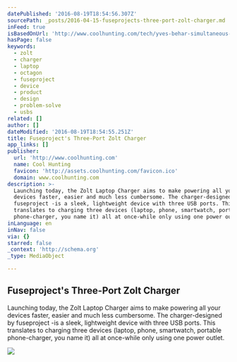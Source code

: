 ```yaml
---
datePublished: '2016-08-19T18:54:56.307Z'
sourcePath: _posts/2016-04-15-fuseprojects-three-port-zolt-charger.md
inFeed: true
isBasedOnUrl: 'http://www.coolhunting.com/tech/yves-behar-simultaneous-laptop-charger-zolt'
hasPage: false
keywords:
  - zolt
  - charger
  - laptop
  - octagon
  - fuseproject
  - device
  - product
  - design
  - problem-solve
  - usbs
related: []
author: []
dateModified: '2016-08-19T18:54:55.251Z'
title: Fuseproject's Three-Port Zolt Charger
app_links: []
publisher:
  url: 'http://www.coolhunting.com'
  name: Cool Hunting
  favicon: 'http://assets.coolhunting.com/favicon.ico'
  domain: www.coolhunting.com
description: >-
  Launching today, the Zolt Laptop Charger aims to make powering all your
  devices faster, easier and much less cumbersome. The charger-designed by
  fuseproject -is a sleek, lightweight device with three USB ports. This
  translates to charging three devices (laptop, phone, smartwatch, portable
  phone-charger, you name it) all at once-while only using one power outlet.
inLanguage: en
inNav: false
via: {}
starred: false
_context: 'http://schema.org'
_type: MediaObject

---
```

<article style=""><h1>Fuseproject's Three-Port Zolt Charger</h1><p>Launching today, the Zolt Laptop Charger aims to make powering all your devices faster, easier and much less cumbersome. The charger-designed by fuseproject -is a sleek, lightweight device with three USB ports. This translates to charging three devices (laptop, phone, smartwatch, portable phone-charger, you name it) all at once-while only using one power outlet.</p><img src="http://assets.coolhunting.com/coolhunting/2015/11/03/large_Zolt_Charger_02.jpg" /></article>